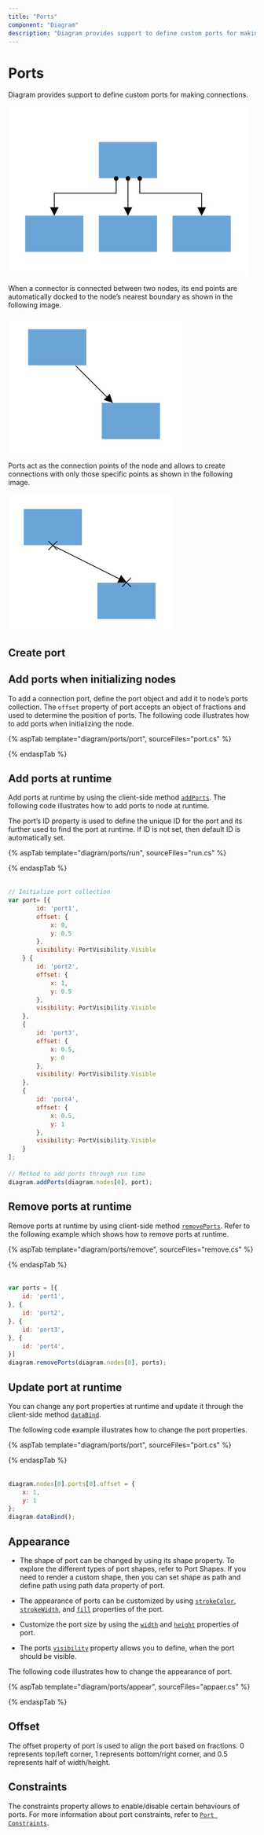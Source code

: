 ```yaml
---
title: "Ports"
component: "Diagram"
description: "Diagram provides support to define custom ports for making connections."
---
```


# Ports

Diagram provides support to define custom ports for making connections.

![Port](images/Port1.png)

<!-- markdownlint-disable MD033 -->

When a connector is connected between two nodes, its end points are automatically docked to the node’s nearest boundary as shown in the following image.

![Port to Port](images/port2.png)

Ports act as the connection points of the node and allows to create connections with only those specific points as shown in the following image.

![Port Image](images/Port3.png)

## Create port

## Add ports when initializing nodes

To add a connection port, define the port object and add it to node’s ports collection. The `offset` property of port accepts an object of fractions and used to determine the position of ports. The following code illustrates how to add ports when initializing the node.

{% aspTab template="diagram/ports/port", sourceFiles="port.cs" %}

{% endaspTab %}

## Add ports at runtime

Add ports at runtime by using the client-side method [`addPorts`](../api/diagram#addPorts). The following code illustrates how to add ports to node at runtime.

The port’s ID property is used to define the unique ID for the port and its further used to find the port at runtime.
If ID is not set, then default ID is automatically set.

{% aspTab template="diagram/ports/run", sourceFiles="run.cs" %}

{% endaspTab %}

```javascript

// Initialize port collection
var port= [{
        id: 'port1',
        offset: {
            x: 0,
            y: 0.5
        },
        visibility: PortVisibility.Visible
    } {
        id: 'port2',
        offset: {
            x: 1,
            y: 0.5
        },
        visibility: PortVisibility.Visible
    },
    {
        id: 'port3',
        offset: {
            x: 0.5,
            y: 0
        },
        visibility: PortVisibility.Visible
    },
    {
        id: 'port4',
        offset: {
            x: 0.5,
            y: 1
        },
        visibility: PortVisibility.Visible
    }
];

// Method to add ports through run time
diagram.addPorts(diagram.nodes[0], port);

```

## Remove ports at runtime

Remove ports at runtime by using client-side method [`removePorts`](../api/diagram#removePorts). Refer to the following example which shows how to remove ports at runtime.

{% aspTab template="diagram/ports/remove", sourceFiles="remove.cs" %}

{% endaspTab %}

```javascript

var ports = [{
    id: 'port1',
}, {
    id: 'port2',
}, {
    id: 'port3',
}, {
    id: 'port4',
}]
diagram.removePorts(diagram.nodes[0], ports);

```

## Update port at runtime

You can change any port properties at runtime and update it through the client-side method [`dataBind`](../api/diagram#dataBind).

The following code example illustrates how to change the port properties.

{% aspTab template="diagram/ports/port", sourceFiles="port.cs" %}

{% endaspTab %}

```javascript

diagram.nodes[0].ports[0].offset = {
    x: 1,
    y: 1
};
diagram.dataBind();

```

## Appearance

* The shape of port can be changed by using its shape property. To explore the different types of port shapes, refer to Port Shapes. If you need to render a custom shape, then you can set shape as path and define path using path data property of port.

* The appearance of ports can be customized by using [`strokeColor`](https://help.syncfusion.com/cr/aspnetcore-js2/Syncfusion.EJ2.Diagrams.DiagramShapeStyle.html#Syncfusion_EJ2_Diagrams_DiagramShapeStyle_StrokeColor),
[`strokeWidth`](https://help.syncfusion.com/cr/aspnetcore-js2/Syncfusion.EJ2.Diagrams.DiagramShapeStyle.html#Syncfusion_EJ2_Diagrams_DiagramShapeStyle_StrokeWidth), and [`fill`](https://help.syncfusion.com/cr/aspnetcore-js2/Syncfusion.EJ2.Diagrams.DiagramShapeStyle.html#Syncfusion_EJ2_Diagrams_DiagramShapeStyle_Fill) properties of the port.

* Customize the port size by using the [`width`](https://help.syncfusion.com/cr/aspnetcore-js2/Syncfusion.EJ2.Diagrams.DiagramPort.html#Syncfusion_EJ2_Diagrams_DiagramPort_Width) and [`height`](https://help.syncfusion.com/cr/aspnetcore-js2/Syncfusion.EJ2.Diagrams.DiagramPort.html#Syncfusion_EJ2_Diagrams_DiagramPort_Height) properties of port.

* The ports [`visibility`](https://help.syncfusion.com/cr/aspnetcore-js2/Syncfusion.EJ2.Diagrams.DiagramPort.html#Syncfusion_EJ2_Diagrams_DiagramPort_Visibility) property allows you to define, when the port should be visible.

The following code illustrates how to change the appearance of port.

{% aspTab template="diagram/ports/appear", sourceFiles="appaer.cs" %}

{% endaspTab %}

## Offset

The offset property of port is used to align the port based on fractions. 0 represents top/left corner, 1 represents bottom/right corner, and 0.5 represents half of width/height.

## Constraints

The constraints property allows to enable/disable certain behaviours of ports. For more information about port
constraints, refer to [`Port Constraints`](https://help.syncfusion.com/cr/aspnetcore-js2/Syncfusion.EJ2.Diagrams.PortConstraints.html).
